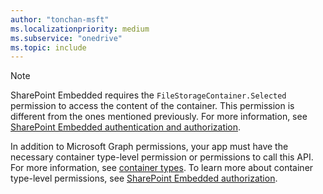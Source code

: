```yaml
---
author: "tonchan-msft"
ms.localizationpriority: medium
ms.subservice: "onedrive"
ms.topic: include
---
```


>[!Note]
>SharePoint Embedded requires the `FileStorageContainer.Selected` permission to access the content of the container. This permission is different from the ones mentioned previously. For more information, see [SharePoint Embedded authentication and authorization](/sharepoint/dev/embedded/concepts/app-concepts/auth#access-on-behalf-of-a-user).
>
>In addition to Microsoft Graph permissions, your app must have the necessary container type-level permission or permissions to call this API.  For more information, see [container types](/sharepoint/dev/embedded/concepts/app-concepts/containertypes). To learn more about container type-level permissions, see [SharePoint Embedded authorization](/sharepoint/dev/embedded/concepts/app-concepts/auth#Authorization).
